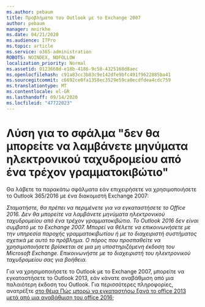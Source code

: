 ```yaml
---
ms.author: pebaum
title: Προβλήματα του Outlook με το Exchange 2007
author: pebaum
manager: mnirkhe
ms.date: 04/21/2020
ms.audience: ITPro
ms.topic: article
ms.service: o365-administration
ROBOTS: NOINDEX, NOFOLLOW
localization_priority: Normal
ms.assetid: 0123668d-e18b-4186-9c58-4325168d8aec
ms.openlocfilehash: c91a83cc3b83c9e142dfe9bfc491f9622885ba41
ms.sourcegitcommit: c6692ce0fa1358ec3529e59ca0ecdfdea4cdc759
ms.translationtype: MT
ms.contentlocale: el-GR
ms.lasthandoff: 09/14/2020
ms.locfileid: "47722023"
---
```

# <a name="solution-for-error-you-wont-be-able-to-receive-mail-from-a-current-mailbox"></a>Λύση για το σφάλμα "δεν θα μπορείτε να λαμβάνετε μηνύματα ηλεκτρονικού ταχυδρομείου από ένα τρέχον γραμματοκιβώτιο"
Θα λάβετε τα παρακάτω σφάλματα εάν επιχειρήσετε να χρησιμοποιήσετε το Outlook 365/2016 με ένα διακομιστή Exchange 2007:

*Σταματήστε, θα πρέπει να περιμένετε για να εγκαταστήσετε το Office 2016. Δεν θα μπορείτε να λαμβάνετε μηνύματα ηλεκτρονικού ταχυδρομείου από ένα τρέχον γραμματοκιβώτιο. Το Outlook 2016 δεν είναι συμβατό με το Exchange 2007. Μπορεί να θέλετε να επικοινωνήσετε με την υπηρεσία παροχής γραμματοκιβωτίου ή με το διαχειριστή συστήματος σχετικά με αυτό το πρόβλημα. Ο πόρος που προσπαθείτε να χρησιμοποιήσετε βρίσκεται σε μια μη υποστηριζόμενη έκδοση του Microsoft Exchange. Επικοινωνήστε με το διαχειριστή του ηλεκτρονικού ταχυδρομείου σας για βοήθεια.*

Για να χρησιμοποιήσετε το Outlook με το Exchange 2007, μπορείτε να εγκαταστήσετε το Outlook 2013, εάν κάνατε αναβάθμιση από μια παλαιότερη έκδοση του Outlook. Για περισσότερες πληροφορίες, ανατρέξτε [στο θέμα Πώς μπορώ να εγκαταστήσω ξανά το office 2013 μετά από μια αναβάθμιση του office 2016;](https://support.office.com/article/a6ca92f4-cbb4-4609-9fdb-f8d3dd6812f3)